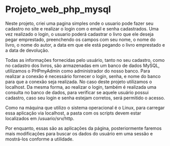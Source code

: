 # Projeto_web_php_mysql
  Neste projeto, criei uma pagina simples onde o usuario pode fazer seu cadastro no site e realizar o login com o email e senha cadastrados. Uma vez realizado o login, o usuario poderá cadastrar o livro que ele deseja pegar emprestado, preenchendo os campos com seu nome, o nome do livro, o nome do autor, a data em que ele está pegando o livro emprestado e a data de devolução.
  
  Todas as informações fornecidas pelo usuário, tanto no seu cadastro, como no cadastro dos livros, são armazenadas em um banco de dados MySQL, utilizamos o PHPmyAdmin como administrador do nosso banco. Para realizar a conexão é necessário fornecer o login, senha, e nome do banco para que a conexão seja realizada. No caso deste projeto utilizamos o localhost. Da mesma forma, ao realizar o login, também é realizada uma consulta no banco de dados, para verificar se aquele usuário possui cadastro, caso seu login e senha estejam corretos, será permitido o acesso.
  
  Como na máquina que utilizo o sistema operacional é o Linux, para carregar essa aplicação via localhost, a pasta com os scripts devem estar localizados em /usuario/srv/http.
  
  Por enquanto, essas são as aplicações da página, posteriormente faremos mais modificações para buscar os dados do usuário em uma sessão e mostrá-los conforme a utilidade. 
